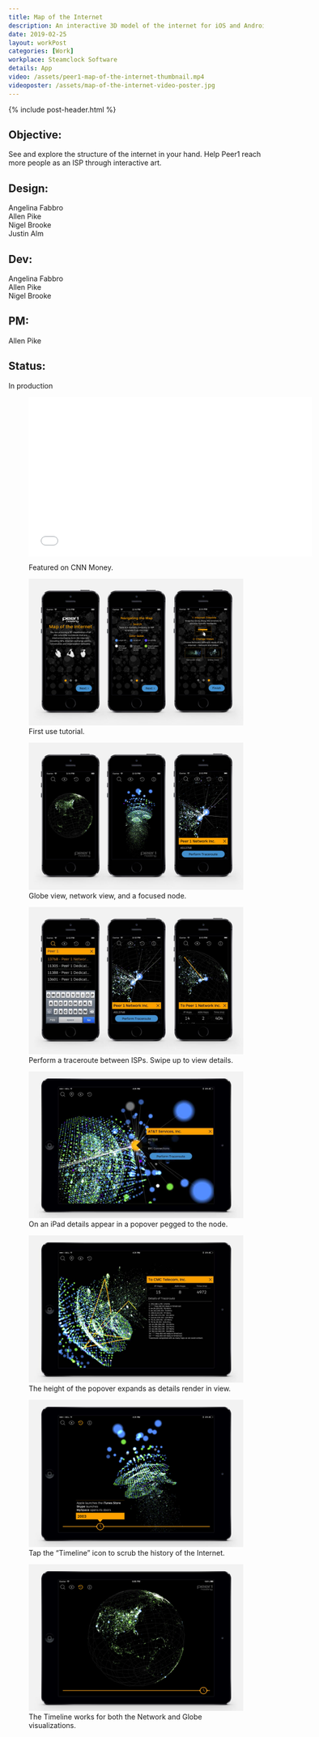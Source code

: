 ```yaml
---
title: Map of the Internet
description: An interactive 3D model of the internet for iOS and Android.
date: 2019-02-25
layout: workPost
categories: [Work]
workplace: Steamclock Software
details: App
video: /assets/peer1-map-of-the-internet-thumbnail.mp4
videoposter: /assets/map-of-the-internet-video-poster.jpg
---
```


<div class="mw-1024  u-mar-auto  u-mar-b05">
    {% include post-header.html %}
    <div class="project-metadata  u-mar-auto  u-mar-t05  u-mar-b00">
        <div class="objective">
            <h2 class="as-h5  u-noMargin  u-mar-b01"><strong>Objective</strong>:</h2>
            <p class="u-noMargin  u-mar-b02">See and explore the structure of the internet in your hand. Help Peer1 reach more people as an ISP through interactive art.</p>
        </div>
        <div>
            <h2 class="as-h5  u-noMargin  u-mar-b01"><strong>Design</strong>:</h2>
            <p class="u-noMargin  u-mar-b02">Angelina Fabbro<br>Allen Pike<br>Nigel Brooke<br>Justin Alm</p>
        </div>
        <div>
            <h2 class="as-h5  u-noMargin  u-mar-b01"><strong>Dev</strong>:</h2>
            <p class="u-noMargin  u-mar-b02">Angelina Fabbro<br>Allen Pike<br>Nigel Brooke</p>
        </div>
        <div>
            <h2 class="as-h5  u-noMargin  u-mar-b01"><strong>PM</strong>:</h2>
            <p class="u-noMargin  u-mar-b02">Allen Pike</p>
        </div>
        <div>
            <h2 class="as-h5  u-noMargin  u-mar-b01"><strong>Status</strong>:</h2>
            <p class="u-noMargin  u-mar-b02">In production</p>
        </div>
    </div>
</div>

<figure class="mw-1024  u-mar-lauto  u-mar-rauto  u-mar-b05  bp1-u-textAlign-center  animated fadeIn delay-1s vendor">    <iframe class="u-rounded-corners" src="//www.youtube.com/embed/1YdBsoh4lp8" width="560" height="315" frameborder="0"> </iframe>
    <figcaption style="margin-top: 10px;">Featured on <span class="fw7">CNN Money</span>.</figcaption>
</figure>

<div class="mw-1024  u-mar-auto  u-mar-b03">
    <div class="Grid  Grid--withGutters">
        <div class="Grid-cell  u-size1of1">
            <figure>
                <img src="/assets/peer1-iphone-firstuse.jpg"/>
                <figcaption>First use tutorial.</figcaption>
            </figure>
        </div>
        <div class="Grid-cell  u-size1of1">
            <figure>
                <img src="/assets/peer1-iphone-globe-3dgrid-node.jpg"/>
                <figcaption>Globe view, network view, and a focused node.</figcaption>
            </figure>
        </div>
        <div class="Grid-cell  u-size1of1">
            <figure>
                <img src="/assets/peer1-iphone-search-traceroute-results.jpg"/>
                <figcaption>Perform a traceroute between ISPs. Swipe up to view details.</figcaption>
            </figure>
        </div>
        <div class="Grid-cell  u-size1of1">
            <figure>
                <img src="/assets/peer1-ipad-node.jpg"/>
                <figcaption>On an iPad details appear in a popover pegged to the node.</figcaption>
            </figure>
        </div>
        <div class="Grid-cell  u-size1of1">
            <figure>
                <img src="/assets/peer1-ipad-traceroute.jpg"/>
                <figcaption>The height of the popover expands as details render in view.</figcaption>
            </figure>
        </div>
        <div class="Grid-cell  u-size1of1">
            <figure>
                <img src="/assets/peer1-ipad-timeline.jpg"/>
                <figcaption>Tap the “Timeline” icon to scrub the history of the Internet.</figcaption>
            </figure>
        </div>
        <div class="Grid-cell  u-size1of1">
            <figure>
                <img src="/assets/peer1-ipad-timeline-globe.jpg"/>
                <figcaption>The Timeline works for both the Network and Globe visualizations.</figcaption>
            </figure>
        </div>
        <!-- <div class="Grid-cell  u-size1of1">
            <figure>
                <img src="/assets/peer1-appstore.jpg"/>
                <figcaption>I designed App Store assets in collaboration with <a href="https://allenpike.com/" title="The blog of Allen Pike">Allen Pike</a>.</figcaption>
            </figure>
        </div> -->
    </div>
</div>